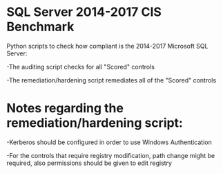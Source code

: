 # SQL Server 2014-2017 CIS Benchmark
Python scripts to check how compliant is the 2014-2017 Microsoft SQL Server:

-The auditing script checks for all "Scored" controls

-The remediation/hardening script remediates all of the "Scored" controls


# Notes regarding the remediation/hardening script:

-Kerberos should be configured in order to use Windows Authentication

-For the controls that require registry modification, path change might be required, also permissions should be given to edit registry

